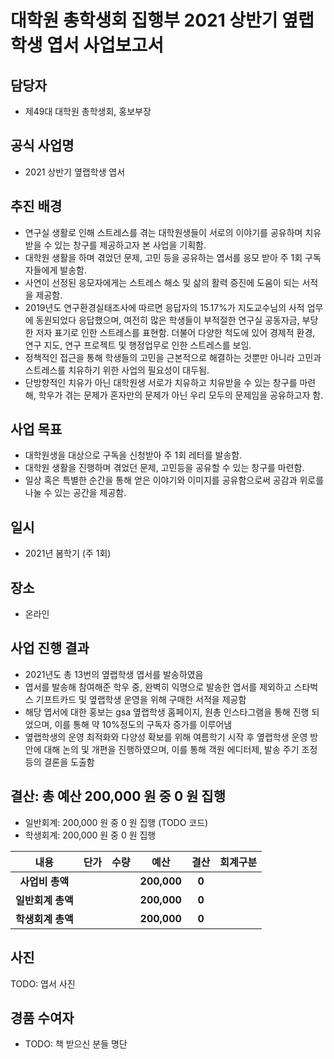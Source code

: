 대학원 총학생회 집행부 2021 상반기 옆랩학생 엽서 사업보고서
===

## 담당자
- 제49대 대학원 총학생회, 홍보부장

## 공식 사업명
- 2021 상반기 옆랩학생 엽서

## 추진 배경
- 연구실 생활로 인해 스트레스를 겪는 대학원생들이 서로의 이야기를 공유하며 치유 받을 수 있는 창구를 제공하고자 본 사업을 기획함.
- 대학원 생활을 하며 겪었던 문제, 고민 등을 공유하는 엽서를 응모 받아 주 1회 구독자들에게 발송함.
- 사연이 선정된 응모자에게는 스트레스 해소 및 삶의 활력 증진에 도움이 되는 서적을 제공함.
- 2019년도 연구환경실태조사에 따르면 응답자의 15.17%가 지도교수님의 사적 업무에 동원되었다 응답했으며, 여전히 많은 학생들이 부적절한 연구실 공동자금, 부당한 저자 표기로 인한 스트레스를 표현함. 더불어 다양한 척도에 있어 경제적 환경, 연구 지도, 연구 프로젝트 및 행정업무로 인한 스트레스를 보임.
- 정책적인 접근을 통해 학생들의 고민을 근본적으로 해결하는 것뿐만 아니라 고민과 스트레스를 치유하기 위한 사업의 필요성이 대두됨.
- 단방향적인 치유가 아닌 대학원생 서로가 치유하고 치유받을 수 있는 창구를 마련해, 학우가 겪는 문제가 혼자만의 문제가 아닌 우리 모두의 문제임을 공유하고자 함.

## 사업 목표
- 대학원생을 대상으로 구독을 신청받아 주 1회 레터를 발송함.
- 대학원 생활을 진행하며 겪었던 문제, 고민등을 공유할 수 있는 창구를 마련함.
- 일상 혹은 특별한 순간을 통해 얻은 이야기와 이미지를 공유함으로써 공감과 위로를 나눌 수 있는 공간을 제공함.

## 일시
- 2021년 봄학기 (주 1회)

## 장소
- 온라인

## 사업 진행 결과
- 2021년도 총 13번의 옆랩학생 엽서를 발송하였음
- 엽서를 발송해 참여해준 학우 중, 완벽히 익명으로 발송한 엽서를 제외하고 스타벅스 기프트카드 및 옆랩학생 운영을 위해 구매한 서적을 제공함
- 해당 엽서에 대한 홍보는 gsa 옆랩학생 홈페이지, 원총 인스타그램을 통해 진행 되었으며, 이를 통해 약 10%정도의 구독자 증가를 이루어냄
- 옆랩학생의 운영 최적화와 다양성 확보를 위해 여름학기 시작 후 옆랩학생 운영 방안에 대해 논의 및 개편을 진행하였으며, 이를 통해 객원 에디터제, 발송 주기 조정 등의 결론을 도출함

## 결산: 총 예산 200,000 원 중 0 원 집행
- 일반회계: 200,000 원 중 0 원 집행 (TODO 코드)
- 학생회계: 200,000 원 중 0 원 집행

| **내용** | **단가** | **수량** | **예산** | **결산** | **회계구분** |
|:---:|:---:|:---:|:---:|:---:|:---:|
| **사업비 총액** |  |  | **200,000** | **0** |  |
| **일반회계 총액** |  |  | **200,000** | **0** |  |
| **학생회계 총액** |  |  | **200,000** | **0** |  |

## 사진
TODO: 엽서 사진

## 경품 수여자
- TODO: 책 받으신 분들 명단
